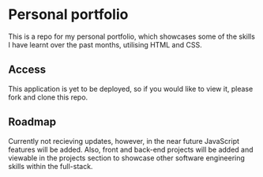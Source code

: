 # Personal portfolio
This is a repo for my personal portfolio, which showcases some of the skills I have learnt over the past months,
utilising HTML and CSS.

## Access
This application is yet to be deployed, so if you would like to view it, please fork and clone this repo.

## Roadmap
Currently not recieving updates, however, in the near future JavaScript features will be added. Also, front and back-end projects will be added and viewable in the projects section to showcase other software engineering skills within the full-stack.
